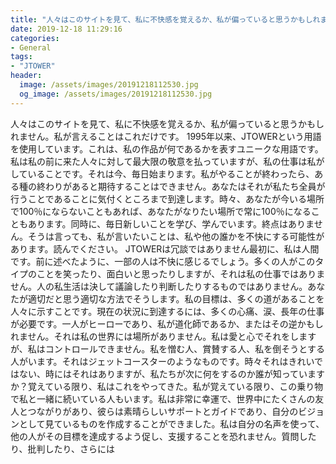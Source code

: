```yaml
---
title: "人々はこのサイトを見て、私に不快感を覚えるか、私が偏っていると思うかもしれません。"
date: 2019-12-18 11:29:16
categories:
- General
tags:
- "JTOWER"
header:
  image: /assets/images/20191218112530.jpg
  og_image: /assets/images/20191218112530.jpg
---
```


人々はこのサイトを見て、私に不快感を覚えるか、私が偏っていると思うかもしれません。私が言えることはこれだけです。 1995年以来、JTOWERという用語を使用しています。これは、私の作品が何であるかを表すユニークな用語です。私は私の前に来た人々に対して最大限の敬意を払っていますが、私の仕事は私がしていることです。それは今、毎日始まります。私がやることが終わったら、ある種の終わりがあると期待することはできません。あなたはそれが私たち全員が行うことであることに気付くところまで到達します。時々、あなたが今いる場所で100％にならないこともあれば、あなたがなりたい場所で常に100％になることもあります。同時に、毎日新しいことを学び、学んでいます。終点はありません。そうは言っても、私が言いたいことは、私や他の誰かを不快にする可能性があります。読んでください。 JTOWERは冗談ではありません最初に、私は人間です。前に述べたように、一部の人は不快に感じるでしょう。多くの人がこのタイプのことを笑ったり、面白いと思ったりしますが、それは私の仕事ではありません。人の私生活は決して議論したり判断したりするものではありません。あなたが適切だと思う適切な方法でそうします。私の目標は、多くの道があることを人々に示すことです。現在の状況に到達するには、多くの心痛、涙、長年の仕事が必要です。一人がヒーローであり、私が道化師であるか、またはその逆かもしれません。それは私の世界には場所がありません。私は愛と心でそれをしますが、私はコントロールできません。私を憎む人、賞賛する人、私を倒そうとする人がいます。それはジェットコースターのようなものです。時々それはきれいではない、時にはそれはありますが、私たちが次に何をするのか誰が知っていますか？覚えている限り、私はこれをやってきた。私が覚えている限り、この乗り物で私と一緒に続いている人もいます。私は非常に幸運で、世界中にたくさんの友人とつながりがあり、彼らは素晴らしいサポートとガイドであり、自分のビジョンとして見ているものを作成することができました。私は自分の名声を使って、他の人がその目標を達成するよう促し、支援することを恐れません。質問したり、批判したり、さらには
